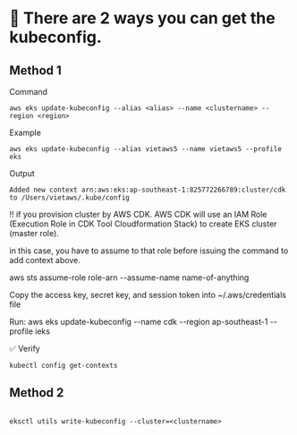 # 🌻 There are 2 ways you can get the kubeconfig.

## Method 1

Command

```
aws eks update-kubeconfig --alias <alias> --name <clustername> --region <region>
```

Example

```
aws eks update-kubeconfig --alias vietaws5 --name vietaws5 --profile eks
```

Output

```
Added new context arn:aws:eks:ap-southeast-1:825772266789:cluster/cdk to /Users/vietaws/.kube/config
```

‼️ if you provision cluster by AWS CDK. AWS CDK will use an IAM Role (Execution
Role in CDK Tool Cloudformation Stack) to create EKS cluster (master role).

in this case, you have to assume to that role before issuing the command to add
context above.

aws sts assume-role role-arn --assume-name name-of-anything

Copy the access key, secret key, and session token into ~/.aws/credentials file

Run: aws eks update-kubeconfig --name cdk --region ap-southeast-1 --profile ieks

✅ Verify

```
kubectl config get-contexts
```

## Method 2

```

eksctl utils write-kubeconfig --cluster=<clustername>

```

```

```
